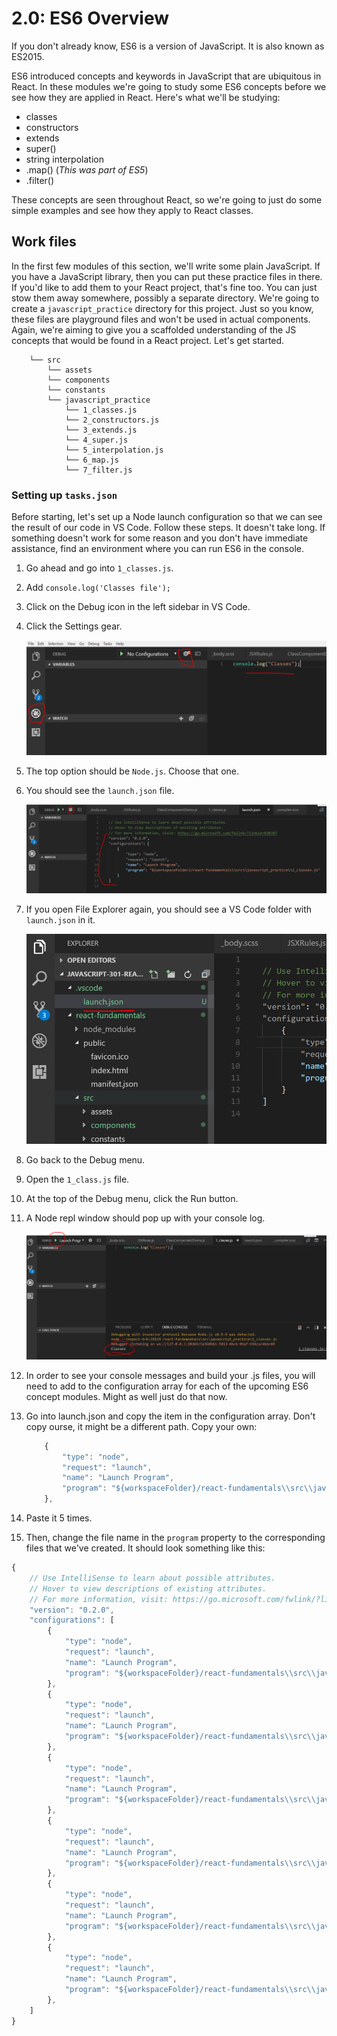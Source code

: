 # 2.0: ES6 Overview

If you don't already know, ES6 is a version of JavaScript. It is also known as ES2015.

ES6 introduced concepts and keywords in JavaScript that are ubiquitous in React. In these modules we're going to study some ES6 concepts before we see how they are applied in React. Here's what we'll be studying:

* classes
* constructors
* extends
* super\(\)
* string interpolation
* .map\(\) \(_This was part of ES5_\)
* .filter\(\)

These concepts are seen throughout React, so we're going to just do some simple examples and see how they apply to React classes.

## Work files

In the first few modules of this section, we'll write some plain JavaScript. If you have a JavaScript library, then you can put these practice files in there. If you'd like to add them to your React project, that's fine too. You can just stow them away somewhere, possibly a separate directory. We're going to create a `javascript_practice` directory for this project. Just so you know, these files are playground files and won't be used in actual components. Again, we're aiming to give you a scaffolded understanding of the JS concepts that would be found in a React project. Let's get started.

```text
    └── src
        └── assets
        └── components
        └── constants
        └── javascript_practice
            └── 1_classes.js
            └── 2_constructors.js
            └── 3_extends.js
            └── 4_super.js
            └── 5_interpolation.js
            └── 6_map.js
            └── 7_filter.js
```

### Setting up `tasks.json`

Before starting, let's set up a Node launch configuration so that we can see the result of our code in VS Code. Follow these steps. It doesn't take long. If something doesn't work for some reason and you don't have immediate assistance, find an environment where you can run ES6 in the console.

1. Go ahead and go into `1_classes.js`. 
2. Add `console.log('Classes file');`
3. Click on the Debug icon in the left sidebar in VS Code.
4. Click the Settings gear.

   ![Launch-Setup](../.gitbook/assets/4.1.1_launch_setup.PNG)

5. The top option should be `Node.js`. Choose that one.
6. You should see the `launch.json` file.

   ![Launch-Setup](../.gitbook/assets/4.1.1_configuration.PNG)

7. If you open File Explorer again, you should see a VS Code folder with `launch.json` in it. 

   ![Launch](../.gitbook/assets/4.1.1_launch.PNG)

8. Go back to the Debug menu.
9. Open the `1_class.js` file. 
10. At the top of the Debug menu, click the Run button.
11. A Node repl window should pop up with your console log. 

    ![Run](../.gitbook/assets/4.1.1_run.PNG)

12. In order to see your console messages and build your .js files, you will need to add to the configuration array for each of the upcoming ES6 concept modules. Might as well just do that now.
13. Go into launch.json and copy the item in the configuration array. Don't copy ourse, it might be a different path. Copy your own:

    ```javascript
        {
            "type": "node",
            "request": "launch",
            "name": "Launch Program",
            "program": "${workspaceFolder}/react-fundamentals\\src\\javascript_practice\\1_classes.js"
        },
    ```

14. Paste it 5 times.
15. Then, change the file name in the `program` property to the corresponding files that we've created. It should look something like this:

```javascript
{
    // Use IntelliSense to learn about possible attributes.
    // Hover to view descriptions of existing attributes.
    // For more information, visit: https://go.microsoft.com/fwlink/?linkid=830387
    "version": "0.2.0",
    "configurations": [
        {
            "type": "node",
            "request": "launch",
            "name": "Launch Program",
            "program": "${workspaceFolder}/react-fundamentals\\src\\javascript_practice\\6_map.js"
        },
        {
            "type": "node",
            "request": "launch",
            "name": "Launch Program",
            "program": "${workspaceFolder}/react-fundamentals\\src\\javascript_practice\\5_interpolation.js"
        },
        {
            "type": "node",
            "request": "launch",
            "name": "Launch Program",
            "program": "${workspaceFolder}/react-fundamentals\\src\\javascript_practice\\5_super.js"
        },
        {
            "type": "node",
            "request": "launch",
            "name": "Launch Program",
            "program": "${workspaceFolder}/react-fundamentals\\src\\javascript_practice\\3_extends.js"
        },
        {
            "type": "node",
            "request": "launch",
            "name": "Launch Program",
            "program": "${workspaceFolder}/react-fundamentals\\src\\javascript_practice\\2_constructors.js"
        },
        {
            "type": "node",
            "request": "launch",
            "name": "Launch Program",
            "program": "${workspaceFolder}/react-fundamentals\\src\\javascript_practice\\1_classes.js"
        },
    ]
}
```

